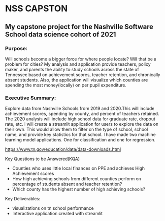 # NSS CAPSTON
## My capstone project for the Nashville Software School data science cohort of 2021

### Purpose:
Will schools become a bigger force for where people locate? Will that be a problem for cities? My analysis and application provide teachers, policy maker, and parents the ability to study schools across the state of Tennessee based on achievement scores, teacher retention, and chronically absent students. Also, the application will visualize which counties are spending the most money(locally) on per pupil expenditure.

### Executive Summary:
Explore data from Nashville Schools from 2019 and 2020.This will include achievement scores, spending by county, and percent of teachers retained. The 2020 analysis will include high school data for graduate rate, dropout rate, etc. I will create a streamlit application for users to explore the data on their own. This would allow them to filter on the type of school, school name, and provide key statistics for that school. I have made two machine learning model applications. One for classification and one for regression.

https://www.tn.gov/education/data/data-downloads.html

Key Questions to be Answered(KQA)
* Counties who uses little local finances on PPE and achieves High Achievement scores
* How high achieving schools from different counties perform on percentage of students absent and teacher retention?
* Which county has the highest number of high achieving schools?

Key Deliverables:
* visualizations on tn school performance
* Interactive application created with streamlit
